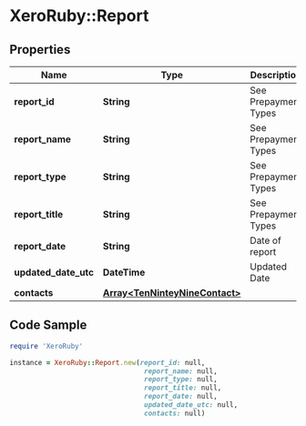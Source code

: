 # XeroRuby::Report

## Properties

Name | Type | Description | Notes
------------ | ------------- | ------------- | -------------
**report_id** | **String** | See Prepayment Types | [optional] 
**report_name** | **String** | See Prepayment Types | [optional] 
**report_type** | **String** | See Prepayment Types | [optional] 
**report_title** | **String** | See Prepayment Types | [optional] 
**report_date** | **String** | Date of report | [optional] 
**updated_date_utc** | **DateTime** | Updated Date | [optional] 
**contacts** | [**Array&lt;TenNinteyNineContact&gt;**](TenNinteyNineContact.md) |  | [optional] 

## Code Sample

```ruby
require 'XeroRuby'

instance = XeroRuby::Report.new(report_id: null,
                                 report_name: null,
                                 report_type: null,
                                 report_title: null,
                                 report_date: null,
                                 updated_date_utc: null,
                                 contacts: null)
```


